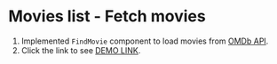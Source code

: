# Movies list - Fetch movies

1. Implemented `FindMovie` component to load movies from [OMDb API](http://www.omdbapi.com/).
2. Click the link to see [DEMO LINK](https://KateKashuba.github.io/react_movies-list-fetch-movies/).
